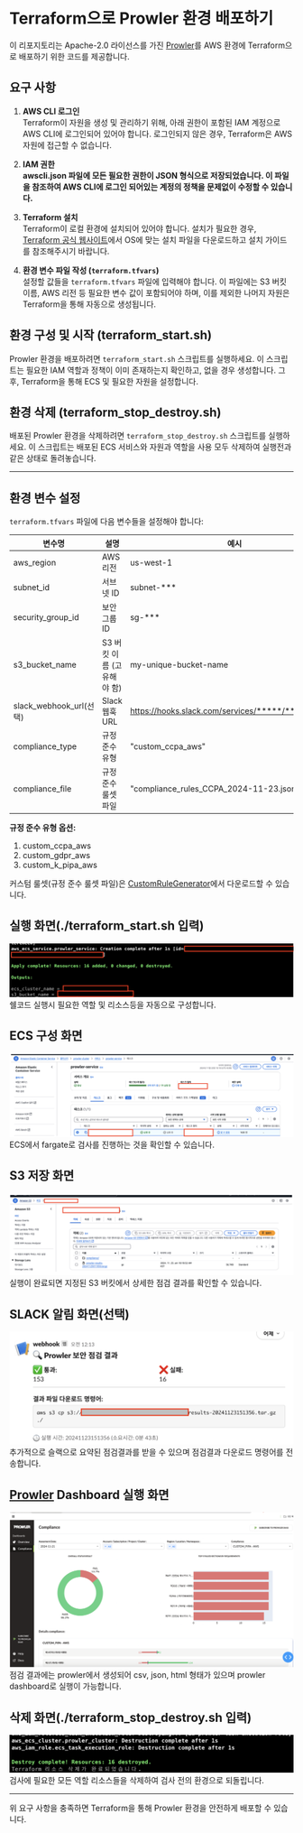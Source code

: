 # Terraform으로 Prowler 환경 배포하기

이 리포지토리는 Apache-2.0 라이선스를 가진 [Prowler](https://github.com/prowler-cloud/prowler)를 AWS 환경에 Terraform으로 배포하기 위한 코드를 제공합니다.

## 요구 사항

1. **AWS CLI 로그인**  
   Terraform이 자원을 생성 및 관리하기 위해, 아래 권한이 포함된 IAM 계정으로 AWS CLI에 로그인되어 있어야 합니다. 로그인되지 않은 경우, Terraform은 AWS 자원에 접근할 수 없습니다.

2. **IAM 권한**  
   **awscli.json 파일에 모든 필요한 권한이 JSON 형식으로 저장되었습니다. 이 파일을 참조하여 AWS CLI에 로그인 되어있는 계정의 정책을 문제없이 수정할 수 있습니다.**

3. **Terraform 설치**  
   Terraform이 로컬 환경에 설치되어 있어야 합니다. 설치가 필요한 경우, [Terraform 공식 웹사이트](https://www.terraform.io/downloads)에서 OS에 맞는 설치 파일을 다운로드하고 설치 가이드를 참조해주시기 바랍니다.

4. **환경 변수 파일 작성 (`terraform.tfvars`)**  
   설정할 값들을 `terraform.tfvars` 파일에 입력해야 합니다. 이 파일에는 S3 버킷 이름, AWS 리전 등 필요한 변수 값이 포함되어야 하며, 이를 제외한 나머지 자원은 Terraform을 통해 자동으로 생성됩니다.

## 환경 구성 및 시작 (terraform_start.sh)

Prowler 환경을 배포하려면 `terraform_start.sh` 스크립트를 실행하세요. 이 스크립트는 필요한 IAM 역할과 정책이 이미 존재하는지 확인하고, 없을 경우 생성합니다. 그 후, Terraform을 통해 ECS 및 필요한 자원을 설정합니다.

## 환경 삭제 (terraform_stop_destroy.sh)

배포된 Prowler 환경을 삭제하려면 `terraform_stop_destroy.sh` 스크립트를 실행하세요. 이 스크립트는 배포된 ECS 서비스와 자원과 역할을 사용 모두 삭제하여 실행전과 같은 상태로 돌려놓습니다.

---

## 환경 변수 설정

`terraform.tfvars` 파일에 다음 변수들을 설정해야 합니다:

| 변수명 | 설명 | 예시 |
|--------|------|------|
| aws_region | AWS 리전 | us-west-1 |
| subnet_id | 서브넷 ID | subnet-*** |
| security_group_id | 보안그룹 ID | sg-*** |
| s3_bucket_name | S3 버킷 이름 (고유해야 함) | my-unique-bucket-name |
| slack_webhook_url(선택) | Slack 웹훅 URL | https://hooks.slack.com/services/*****/*****/***** |
| compliance_type | 규정 준수 유형 | "custom_ccpa_aws" |
| compliance_file | 규정 준수 룰셋 파일 | "compliance_rules_CCPA_2024-11-23.json" |

**규정 준수 유형 옵션:**
1. custom_ccpa_aws
2. custom_gdpr_aws
3. custom_k_pipa_aws

커스텀 룰셋(규정 준수 룰셋 파일)은 [CustomRuleGenerator](https://yyyy7246.github.io/CustomRuleGenerator/)에서 다운로드할 수 있습니다.

## 실행 화면(./terraform_start.sh 입력)

![Terraform 실행 화면](./images/tf_start_1.png)
쉘코드 실행시 필요한 역할 및 리소스등을 자동으로 구성합니다.

## ECS 구성 화면

![자동으로 구현된 ECS](./images/tf_start_2.png)
ECS에서 fargate로 검사를 진행하는 것을 확인할 수 있습니다.

## S3 저장 화면

![자동으로 S3에 저장된 결과파일](./images/tf_start_3.png)
실행이 완료되면 지정된 S3 버킷에서 상세한 점검 결과를 확인할 수 있습니다.

## SLACK 알림 화면(선택)

![검사 종료 후 슬랙으로 알림](./images/tf_slack.png)
추가적으로 슬랙으로 요약된 점검결과를 받을 수 있으며 점검결과 다운로드 명령어를 전송합니다.

## [Prowler](https://github.com/prowler-cloud/prowler) Dashboard 실행 화면

![prowler dashboard 실행 화면](./images/tf_start_4.png)
점검 결과에는 prowler에서 생성되어 csv, json, html 형태가 있으며 prowler dashboard로 실행이 가능합니다. 

## 삭제 화면(./terraform_stop_destroy.sh 입력)

![Terraform 삭제 화면](./images/tf_destroy.png)
검사에 필요한 모든 역할 리소스들을 삭제하여 검사 전의 환경으로 되돌립니다.


---

위 요구 사항을 충족하면 Terraform을 통해 Prowler 환경을 안전하게 배포할 수 있습니다.
